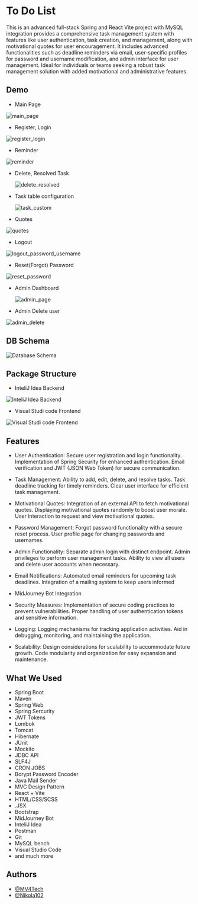 
# To Do List

This is an advanced full-stack Spring and React Vite project with MySQL integration provides a comprehensive task management system with features like user authentication, task creation, and management, along with motivational quotes for user encouragement. It includes advanced functionalities such as deadline reminders via email, user-specific profiles for password and username modification, and admin interface for user management. Ideal for individuals or teams seeking a robust task management solution with added motivational and administrative features.



## Demo

 - Main Page
   
![main_page](https://github.com/MV4Tech/TO-DO-LIST-DEMO/assets/94450915/59b48e37-13fc-4e31-add5-22e31b8d1449)

 - Register, Login

![register_login](https://github.com/MV4Tech/TO-DO-LIST-DEMO/assets/94450915/4848d593-daa1-4e3b-9989-58374d90d201)

 - Reminder

![reminder](https://github.com/MV4Tech/TO-DO-LIST-DEMO/assets/94450915/ebff39b4-ec3b-40ea-8f32-99561d843560)

 - Delete, Resolved Task

   ![delete_resolved](https://github.com/MV4Tech/TO-DO-LIST-DEMO/assets/94450915/c4ea9f88-5bf9-46ed-9d4f-010f5dc5a971)

 - Task table configuration

   ![task_custom](https://github.com/MV4Tech/TO-DO-LIST-DEMO/assets/94450915/5eb31e1c-7e9d-42d2-afe6-e0718c1722b1)

  - Quotes

  ![quotes](https://github.com/MV4Tech/TO-DO-LIST-DEMO/assets/94450915/b81a5fd9-ecce-4f2d-badc-cdc166a2f193)

 - Logout

 ![logout_password_username](https://github.com/MV4Tech/TO-DO-LIST-DEMO/assets/94450915/f1f97baf-9474-44dd-8f33-e2f829ae2783)

 - Reset(Forgot) Password

![reset_password](https://github.com/MV4Tech/TO-DO-LIST-DEMO/assets/94450915/2a532d3b-7e99-4738-b443-ca5df72bf433)

 - Admin Dashboard

   ![admin_page](https://github.com/MV4Tech/TO-DO-LIST-DEMO/assets/94450915/86485c97-fb54-4961-a709-c3a06b370989)

 - Admin Delete user

![admin_delete](https://github.com/MV4Tech/TO-DO-LIST-DEMO/assets/94450915/e239dd40-4720-4c1a-bf77-869411233080)


## DB Schema

![Database Schema](https://github.com/MV4Tech/TO-DO-LIST-DEMO/assets/94450915/3b748de0-2207-41b8-a0fa-a1366c05a512)

## Package Structure
- InteliJ Idea Backend
  
![InteliJ Idea Backend](https://github.com/MV4Tech/TO-DO-LIST-DEMO/assets/94450915/7f10e5b4-23aa-494d-9c53-540db8a65b62)

- Visual Studi code Frontend
  
![Visual Studi code Frontend](https://github.com/MV4Tech/TO-DO-LIST-DEMO/assets/94450915/d8cc0e83-335a-4fcd-8206-f724fd593b16)

## Features

- User Authentication:
 Secure user registration and login functionality.
Implementation of Spring Security for enhanced authentication.
Email verification and JWT (JSON Web Token) for secure communication.

- Task Management:
Ability to add, edit, delete, and resolve tasks.
Task deadline tracking for timely reminders.
Clear user interface for efficient task management.

- Motivational Quotes:
Integration of an external API to fetch motivational quotes.
Displaying motivational quotes randomly to boost user morale.
User interaction to request and view motivational quotes.

- Password Management:
Forgot password functionality with a secure reset process.
User profile page for changing passwords and usernames.

- Admin Functionality:
Separate admin login with distinct endpoint.
Admin privileges to perform user management tasks.
Ability to view all users and delete user accounts when necessary.

- Email Notifications:
Automated email reminders for upcoming task deadlines.
Integration of a mailing system to keep users informed

- MidJourney Bot Integration

- Security Measures:
Implementation of secure coding practices to prevent vulnerabilities.
Proper handling of user authentication tokens and sensitive information.

- Logging:
Logging mechanisms for tracking application activities.
Aid in debugging, monitoring, and maintaining the application.

- Scalability:
Design considerations for scalability to accommodate future growth.
Code modularity and organization for easy expansion and maintenance.

## What We Used
- Spring Boot 
- Maven
- Spring Web
- Spring Sercurity
- JWT Tokens
- Lombok 
- Tomcat
- Hibernate
- JUnit
- Mockito
- JDBC API
- SLF4J
- CRON JOBS
- Bcrypt Password Encoder
- Java Mail Sender
- MVC Design Pattern
- React + Vite
- HTML/CSS/SCSS
- .JSX
- Bootstrap
- MidJourney Bot
- InteliJ Idea
- Postman
- Git
- MySQL bench
- Visual Studio Code
- and much more


## Authors

- [@MV4Tech](https://github.com/MV4Tech)
- [@Nikola102](https://github.com/nikola104)

